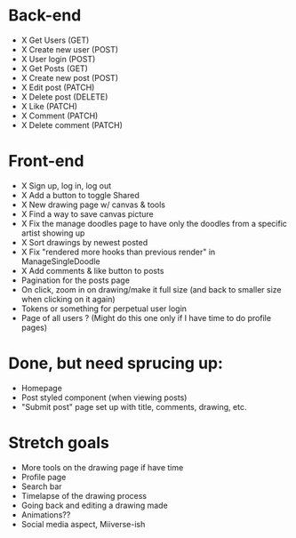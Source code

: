 # Back-end
- X Get Users (GET)
- X Create new user (POST)
- X User login (POST)
- X Get Posts (GET)
- X Create new post (POST)
- X Edit post (PATCH)
- X Delete post (DELETE)
- X Like (PATCH)
- X Comment (PATCH)
- X Delete comment (PATCH)




# Front-end

- X Sign up, log in, log out
- X Add a button to toggle Shared
- X New drawing page w/ canvas & tools
- X Find a way to save canvas picture
- X Fix the manage doodles page to have only the doodles from a specific artist showing up
- X Sort drawings by newest posted
- X Fix "rendered more hooks than previous render" in ManageSingleDoodle
- X Add comments & like button to posts
- Pagination for the posts page
- On click, zoom in on drawing/make it full size (and back to smaller size when clicking on it again)
- Tokens or something for perpetual user login
- Page of all users ? (Might do this one only if I have time to do profile pages)

# Done, but need sprucing up: 
- Homepage
- Post styled component (when viewing posts)
- "Submit post" page set up with title, comments, drawing, etc.



# Stretch goals

- More tools on the drawing page if have time
- Profile page
- Search bar
- Timelapse of the drawing process
- Going back and editing a drawing made
- Animations??
- Social media aspect, Miiverse-ish